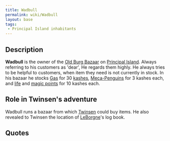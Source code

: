 ```yaml
---
title: Wadbull
permalink: wiki/Wadbull
layout: base
tags:
 - Principal Island inhabitants
---
```


## Description

**Wadbull** is the owner of the [Old Burg
Bazaar](Old_Burg_Bazaar "wikilink") on [Principal
Island](Principal_Island "wikilink"). Always referring to his customers
as 'dear', He regards them highly. He always tries to be helpful to
customers, when item they need is not currently in stock. In his bazaar
he stocks [Gas](Gas "wikilink") for 30 [kashes](kashes "wikilink"),
[Meca-Penguins](Meca-Penguins "wikilink") for 3 kashes each, and
[life](life_points "wikilink") and [magic
points](magic_points "wikilink") for 10 kashes each.

## Role in Twinsen's adventure

Wadbull runs a bazaar from which [Twinsen](Twinsen "wikilink") could buy
items. He also revealed to Twinsen the location of
[LeBorgne](LeBorgne "wikilink")'s log book.

## Quotes
